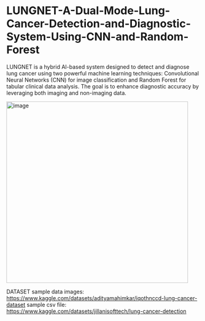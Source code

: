 # LUNGNET-A-Dual-Mode-Lung-Cancer-Detection-and-Diagnostic-System-Using-CNN-and-Random-Forest
LUNGNET is a hybrid AI-based system designed to detect and diagnose lung cancer using two powerful machine learning techniques: Convolutional Neural Networks (CNN) for image classification and Random Forest for tabular clinical data analysis. The goal is to enhance diagnostic accuracy by leveraging both imaging and non-imaging data.


<img width="473" alt="image" src="https://github.com/user-attachments/assets/bf194000-d7d0-4ab0-abae-e856d4c42477" />


DATASET
sample data images: https://www.kaggle.com/datasets/adityamahimkar/iqothnccd-lung-cancer-dataset
sample csv file: https://www.kaggle.com/datasets/jillanisofttech/lung-cancer-detection
